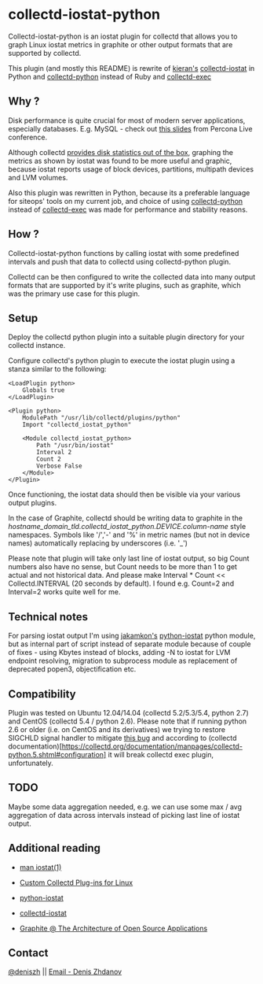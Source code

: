 collectd-iostat-python
======================

Collectd-iostat-python is an iostat plugin for collectd that allows you to graph Linux iostat metrics in graphite or other output formats that are supported by collectd.

This plugin (and mostly this README) is rewrite of [kieran's](https://github.com/keirans/collectd-iostat) [collectd-iostat](https://github.com/keirans/collectd-iostat) in Python and [collectd-python](http://collectd.org/documentation/manpages/collectd-python.5.shtml) instead of Ruby and [collectd-exec](https://collectd.org/documentation/manpages/collectd-exec.5.shtml)

Why ?
-------
Disk performance is quite crucial for most of modern server applications, especially databases. E.g. MySQL - check out [this slides](http://www.percona.com/live/mysql-conference-2013/sessions/monitoring-io-performance-using-iostat-and-pt-diskstats) from Percona Live conference.

Although collectd [provides disk statistics out of the box](https://collectd.org/wiki/index.php/Plugin:Disk), graphing the metrics as shown by iostat was found to be more useful and graphic, because iostat reports usage of block devices, partitions, multipath devices and LVM volumes.

Also this plugin was rewritten in Python, because its a preferable language for siteops' tools on my current job, and choice of using [collectd-python](http://collectd.org/documentation/manpages/collectd-python.5.shtml) instead of [collectd-exec](https://collectd.org/documentation/manpages/collectd-exec.5.shtml) was made for performance and stability reasons.

How ?
-------
Collectd-iostat-python functions by calling iostat with some predefined intervals and push that data to collectd using collectd-python plugin.

Collectd can be then configured to write the collected data into many output formats that are supported by it's write plugins, such as graphite, which was the primary use case for this plugin.


Setup
-------
Deploy the collectd python plugin into a suitable plugin directory for your collectd instance.

Configure collectd's python plugin to execute the iostat plugin using a stanza similar to the following:


    <LoadPlugin python>
        Globals true
    </LoadPlugin>

    <Plugin python>
        ModulePath "/usr/lib/collectd/plugins/python"
        Import "collectd_iostat_python"

        <Module collectd_iostat_python>
            Path "/usr/bin/iostat"
            Interval 2
            Count 2
            Verbose False
        </Module>
    </Plugin>

Once functioning, the iostat data should then be visible via your various output plugins.

In the case of Graphite, collectd should be writing data to graphite in the *hostname_domain_tld.collectd_iostat_python.DEVICE.column-name* style namespaces.
Symbols like '/','-' and '%' in metric names (but not in device names) automatically replacing by underscores (i.e. '_')
 
Please note that plugin will take only last line of iostat output, so big Count numbers also have no sense, but Count needs to be more than 1 to get actual and not historical data. And please make Interval * Count << Collectd.INTERVAL (20 seconds by default). I found e.g. Count=2 and Interval=2 works quite well for me.


Technical notes
-------
For parsing iostat output I'm using [jakamkon's](https://bitbucket.org/jakamkon) [python-iostat](https://bitbucket.org/jakamkon/python-iostat) python module, but as internal part of script instead of separate module because of couple of fixes - using Kbytes instead of blocks, adding -N to iostat for LVM endpoint resolving, migration to subprocess module as replacement of deprecated popen3, objectification etc.


Compatibility
-------
Plugin was tested on Ubuntu 12.04/14.04 (collectd 5.2/5.3/5.4, python 2.7) and CentOS (collectd 5.4 / python 2.6). Please note that if running python 2.6 or older (i.e. on CentOS and its derivatives) we trying to restore SIGCHLD signal handler to mitigate [this bug](http://bugs.python.org/issue1731717) and according to (collectd documentation)[https://collectd.org/documentation/manpages/collectd-python.5.shtml#configuration] it will break collectd exec plugin, unfortunately.



TODO
-------
Maybe some data aggregation needed, e.g. we can use some max / avg aggregation of data across intervals instead of picking last line of iostat output.


Additional reading
-------
* [man iostat(1)](http://linux.die.net/man/1/iostat)

* [Custom Collectd Plug-ins for Linux](http://support.rightscale.com/12-Guides/RightScale_101/08-Management_Tools/Monitoring_System/Writing_custom_collectd_plugins/Custom_Collectd_Plug-ins_for_Linux)

* [python-iostat](https://bitbucket.org/jakamkon/python-iostat)

* [collectd-iostat](https://github.com/keirans/collectd-iostat)

* [Graphite @ The Architecture of Open Source Applications](http://www.aosabook.org/en/graphite.html)

Contact
-------
[@deniszh](http://twitter.com/deniszh) || [Email - Denis Zhdanov](mailto:denis.zhdanov@gmail.com)
